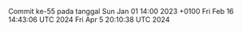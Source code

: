 Commit ke-55 pada tanggal Sun Jan 01 14:00 2023 +0100
Fri Feb 16 14:43:06 UTC 2024
Fri Apr  5 20:10:38 UTC 2024
